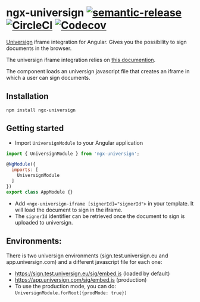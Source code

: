 # ngx-universign [![semantic-release](https://img.shields.io/badge/%20%20%F0%9F%93%A6%F0%9F%9A%80-semantic--release-e10079.svg)](https://github.com/semantic-release/semantic-release) [![CircleCI](https://circleci.com/gh/RedFroggy/ngx-universign.svg?style=svg)](https://circleci.com/gh/RedFroggy/ngx-universign) [![Codecov](https://codecov.io/gh/RedFroggy/ngx-universign/branch/master/graph/badge.svg)](https://codecov.io/gh/RedFroggy/ngx-universign)

[Universign](https://www.universign.com/fr/) iframe integration for Angular. Gives you the possibility to sign documents in the browser.

The universign iframe integration relies on [this documention](https://help.universign.com/hc/fr/articles/360000059698-Int%C3%A9grer-La-page-de-signature-universign-en-mode-Iframe).

The component loads an universign javascript file that creates an iframe in which a user can sign documents.

## Installation

`npm install ngx-universign`

## Getting started

 - Import  `UniversignModule` to your Angular application
 
 ```javascript
 import { UniversignModule } from 'ngx-universign';

 @NgModule({
   imports: [
     UniversignModule
   ]
 })
 export class AppModule {}
 ```
 
 - Add `<ngx-universign-iframe [signerId]="signerId">` in your template. It will load the document to sign in the iframe.
 - The `signerId` identifier can be retrieved once the document to sign is uploaded to universign.
 
## Environments:
There is two universign environments (sign.test.universign.eu and app.universign.com) and a different javascript file for each one:
- https://sign.test.universign.eu/sig/embed.js (loaded by default)
- https://app.universign.com/sig/embed.js (production)
- To use the production mode, you can do: `UniversignModule.forRoot({prodMode: true})`
   
